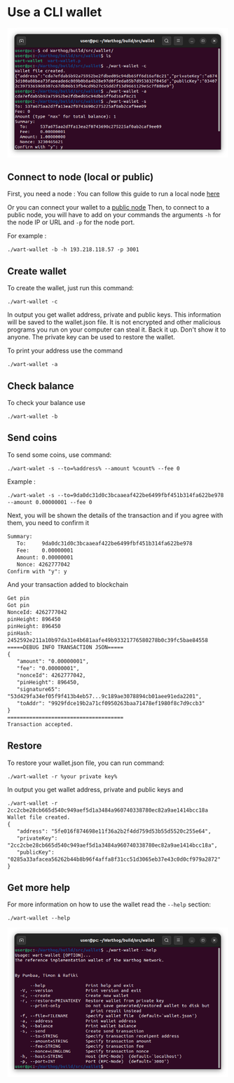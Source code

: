 # Use a CLI wallet

![](/img/get-started/10-wallet.png)

## Connect to node (local or public)

First, you need a node :
You can follow this guide to run a local node [here](/docs/blob/master/Guides/node.md)

Or you can connect your wallet to a [public node](https://github.com/warthog-network/public-nodes)
Then, to connect to a public node, you will have to add on your commands the arguments `-h` for the node IP or URL and `-p` for the node port.

For example :
```
./wart-wallet -b -h 193.218.118.57 -p 3001
```

## Create wallet

To create the wallet, just run this command:
```
./wart-wallet -c
```
In output you get wallet address, private and public keys. This information will be saved to the wallet.json file. It is not encrypted and other malicious programs you run on your computer can steal it. Back it up. Don't show it to anyone. The private key can be used to restore the wallet.

To print your address use the command 
```
./wart-wallet -a
```
## Check balance

To check your balance use
```
./wart-wallet -b
```
## Send coins

To send some coins, use command:
```
./wart-walet -s --to=%address% --amount %count% --fee 0
```
Example :
```
./wart-walet -s --to=9da0dc31d0c3bcaaeaf422be6499fbf451b314fa622be978 --amount 0.00000001 --fee 0
```
Next, you will be shown the details of the transaction and if you agree with them, you need to confirm it
```
Summary:
   To:     9da0dc31d0c3bcaaeaf422be6499fbf451b314fa622be978
   Fee:    0.00000001
   Amount: 0.00000001
   Nonce: 4262777042
Confirm with "y": y
```
And your transaction added to blockchain
```
Get pin
Got pin
NonceId: 4262777042
pinHeight: 896450
pinHeight: 896450
pinHash: 2452592e211a10b97da31e4b681aafe49b93321776580278b0c39fc5bae84558
=====DEBUG INFO TRANSACTION JSON=====
{
   "amount": "0.00000001",
   "fee": "0.00000001",
   "nonceId": 4262777042,
   "pinHeight": 896450,
   "signature65": "53d429fa34ef05f9f413b4eb57...9c189ae3078894cb01aee91eda2201",
   "toAddr": "9929fdce19b2a71cf0950263baa71478ef1980f8c7d9ccb3"
}
=====================================
Transaction accepted.
```
## Restore

To restore your wallet.json file, you can run command:
```
./wart-wallet -r %your private key%
```
In output you get wallet address, private and public keys and
```
./wart-wallet -r 2cc2cbe28cb665d540c949aef5d1a3484a960740338780ec82a9ae1414bcc18a
Wallet file created.
{
   "address": "5fe016f874698e11f36a2b2f4dd759d53b55d5520c255e64",
   "privateKey": "2cc2cbe28cb665d540c949aef5d1a3484a960740338780ec82a9ae1414bcc18a",
   "publicKey": "0285a33afacea56262b44b8b96f4affa8f31cc51d3065eb37e43c0d0cf979a2872"
}
```

## Get more help

For more information on how to use the wallet read the `--help` section:
```
./wart-wallet --help
```
![](/img/get-started/11-wallet-help.png)
